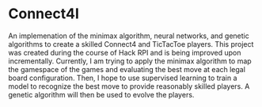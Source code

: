 # Connect4I
An implemenation of the minimax algorithm, neural networks, and genetic algorithms to create a skilled Connect4 and TicTacToe players. This project was created during the course of Hack RPI and is being improved upon incrementally. Currently, I am trying to apply the minimax algorithm to map the gamespace of the games and evaluating the best move at each legal board configuration. Then, I hope to use supervised learning to train a model to recognize the best move to provide reasonably skilled players. A genetic algorithm will then be used to evolve the players.
